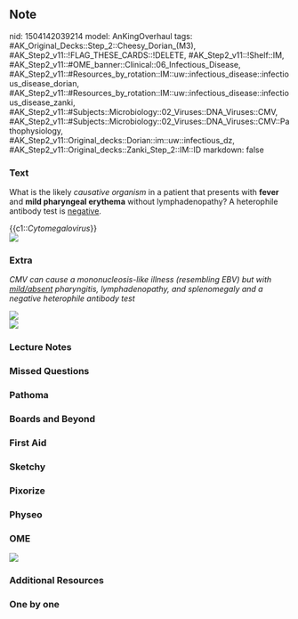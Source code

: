 ## Note
nid: 1504142039214
model: AnKingOverhaul
tags: #AK_Original_Decks::Step_2::Cheesy_Dorian_(M3), #AK_Step2_v11::!FLAG_THESE_CARDS::!DELETE, #AK_Step2_v11::!Shelf::IM, #AK_Step2_v11::#OME_banner::Clinical::06_Infectious_Disease, #AK_Step2_v11::#Resources_by_rotation::IM::uw::infectious_disease::infectious_disease_dorian, #AK_Step2_v11::#Resources_by_rotation::IM::uw::infectious_disease::infectious_disease_zanki, #AK_Step2_v11::#Subjects::Microbiology::02_Viruses::DNA_Viruses::CMV, #AK_Step2_v11::#Subjects::Microbiology::02_Viruses::DNA_Viruses::CMV::Pathophysiology, #AK_Step2_v11::Original_decks::Dorian::im::uw::infectious_dz, #AK_Step2_v11::Original_decks::Zanki_Step_2::IM::ID
markdown: false

### Text
What is the likely <i>causative organism</i> in a patient that
presents with <b>fever</b> and <b>mild pharyngeal erythema</b>
without lymphadenopathy? A heterophile antibody test is
<u>negative</u>.
<div>
  {{c1::<i>Cytomegalovirus</i>}}
</div>
<div><img src="poo.png"></div>

### Extra
<i>CMV can cause a mononucleosis-like illness (resembling EBV) but
with <u>mild/absent</u> pharyngitis, lymphadenopathy, and
splenomegaly and a negative heterophile antibody test</i>
<div>
  <i><img src=
  "Screen%20Shot%202017-03-03%20at%201.47.17%20PM.jpg"></i>
</div>
<div>
  <i><img src=
  "Screen%20Shot%202017-03-05%20at%2011.39.12%20AM.jpg"></i>
</div>

### Lecture Notes


### Missed Questions


### Pathoma


### Boards and Beyond


### First Aid


### Sketchy


### Pixorize


### Physeo


### OME
<div class="ome-widget">
  <a href=
  "https://onlinemeded.org/spa/infectious-disease?ref=anki"><img src="_OME_AnkiFlashcards_Topic_3.png"></a>
</div>

### Additional Resources


### One by one

